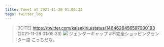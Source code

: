 ```yaml
---
title: Tweet at 2021-11-28 01:05:33
tags: twitter_log
---
```


> [!CITE] https://twitter.com/kaisekiriu/status/1464626456597000193 (2021-11-28 01:05:33)
> ![](https://twitter.com/kaisekiriu/status/1464626456597000193)
> ジェンダーギャップ
> #不完全ショッピングセンター語
> こっちだな。
